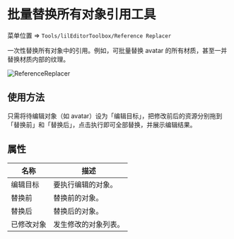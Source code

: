 ﻿# 批量替换所有对象引用工具

菜单位置 => `Tools/lilEditorToolbox/Reference Replacer`

一次性替换所有对象中的引用。例如，可批量替换 avatar 的所有材质，甚至一并替换材质内部的纹理。

![ReferenceReplacer](/images/zh_Hans/EditorWindow/ReferenceReplacer.png "ReferenceReplacer")
## 使用方法

只需将待编辑对象（如 avatar）设为「编辑目标」，把修改前后的资源分别拖到「替换前」和「替换后」，点击执行即可全部替换，并展示编辑结果。

## 属性

|名称|描述|
|-|-|
|编辑目标|要执行编辑的对象。|
|替换前|替换前的对象。|
|替换后|替换后的对象。|
|已修改对象|发生修改的对象列表。|

